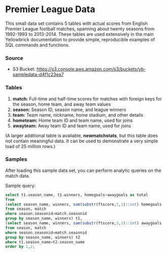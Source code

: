 # Premier League Data

This small data set contains 5 tables with actual scores from English Premier League football matches, spanning about twenty seasons from 1992-1993 to 2013-2014. These tables are used extensively in the main Yellowbrick documentation to provide simple, reproducible examples of SQL commands and functions.

### Source

 * S3 Bucket: https://s3.console.aws.amazon.com/s3/buckets/yb-sampledata-d4f1c23ea7

### Tables

 1. **match:** Full-time and half-time scores for matches with foreign keys for the season, home team, and away team values
 2. **season:** Season ID, season name, and league winners
 3. **team:** Team name, nickname, home stadium, and other details
 4. **hometeam:** Home team ID and team name, used for joins
 5. **awayteam:** Away team ID and team name, used for joins

(A larger additional table is available, **newmatchstats**, but this table does not contain meaningful data. It can be used to demonstrate a very simple load of 25 million rows.)  

### Samples

After loading this sample data set, you can perform analytic queries on the match data.

Sample query:

```sql
select t1.season_name, t1.winners, homegoals+awaygoals as total
from
(select season_name, winners, sum(substr(ftscore,1,1)::int) homegoals
from season, match
where season.seasonid=match.seasonid
group by season_name, winners) t1,
(select season_name, winners, sum(substr(ftscore,3,1)::int) awaygoals
from season, match
where season.seasonid=match.seasonid
group by season_name, winners) t2
where t1.season_name=t2.season_name
order by 1,2;

```
